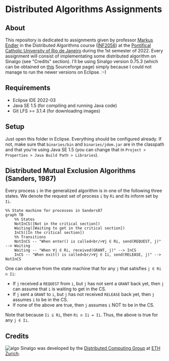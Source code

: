 # Distributed Algorithms Assignments

## About

This repository is dedicated to assignments given by professor [Markus Endler](https://www-di.inf.puc-rio.br/~endler/) in the Distributed Algorithms course ([INF2056](https://www-di.inf.puc-rio.br/~endler/courses/DA/index.html)) at the [Pontifical Catholic University of Rio de Janeiro](https://www.puc-rio.br/english/) during the 1st semester of 2022.
Every assignment will consist of implementating some distributed algorithm on Sinalgo (see "Credits" section). I'll be using Sinalgo version 0.75.3 (which can be obtained on [this](https://sourceforge.net/projects/sinalgo/) Sourceforge page) simply because I could not manage to run the newer versions on Eclipse. :-)

## Requirements

* Eclipse IDE 2022-03
* Java SE 1.5 (for compiling and running Java code)
* Git LFS >= 3.1.4 (for downloading images)

## Setup

Just open this folder in Eclipse. Everything should be configured already. If not, make sure that `binaries/bin` and `binaries/jdom.jar` are in the classpath and that you're using Java SE 1.5 (you can change that in `Project > Properties > Java Build Path > Libraries`).

## Distributed Mutual Exclusion Algorithms (Sanders, 1987)

Every process `i` in the generalized algorithm is in one of the following three states. We denote the request set of process `i` by `Ri` and its inform set by `Ii`.

```mermaid
%% State machine for processes in Sanders87
graph TB
    %% States
    NotInCS([Not in the critical section])
    Waiting([Waiting to get in the critical section])
    InCS([In the critical section])
    %% Transitions
    NotInCS -- "When enter() is called<br/>∀j ∈ Ri, send(REQUEST, j)" --> Waiting
    Waiting -- "When ∀j ∈ Ri, received(GRANT, j)" --> InCS
    InCS -- "When exit() is called<br/>∀j ∈ Ii, send(RELEASE, j)" --> NotInCS
```

One can observe from the state machine that for any `j` that satisfies `j ∈ Ri ∩ Ii`:

* If `j` received a `REQUEST` from `i`, but `j` has not sent a `GRANT` back yet, then `j` can assume that `i` is waiting to get in the CS.
* If `j` sent a `GRANT` to `i`, but `j` has not received `RELEASE` back yet, then `j` assumes `i` to be in the CS.
* If none of the above are true, then `j` assumes `i` NOT to be in the CS.

Note that because `Ii ⊆ Ri`, then `Ri ∩ Ii = Ii`. Thus, the above is true for any `j ∈ Ii`.

## Credits

![algo](src/sinalgo/images/appIcon.gif) Sinalgo was developed by the [Distributed Computing Group](http://disco.ethz.ch/) at [ETH Zurich](http://www.ethz.ch/).
